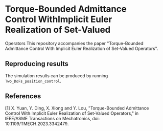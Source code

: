 # Torque-Bounded Admittance Control WithImplicit Euler Realization of Set-Valued
Operators
This repository accompanies the paper "Torque-Bounded Admittance Control With Implicit Euler Realization of Set-Valued Operators". 


## Reproducing results

The simulation results can be produced by running  `Two_DoFs_position_control`. 


## References
[1] X. Yuan, Y. Ding, X. Xiong and Y. Lou, "Torque-Bounded Admittance Control With Implicit Euler Realization of Set-Valued Operators," in IEEE/ASME Transactions on Mechatronics, doi: 10.1109/TMECH.2023.3342479. 

